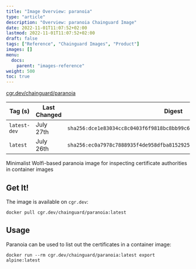 ```yaml
---
title: "Image Overview: paranoia"
type: "article"
description: "Overview: paranoia Chainguard Image"
date: 2022-11-01T11:07:52+02:00
lastmod: 2022-11-01T11:07:52+02:00
draft: false
tags: ["Reference", "Chainguard Images", "Product"]
images: []
menu:
  docs:
    parent: "images-reference"
weight: 500
toc: true
---
```


[cgr.dev/chainguard/paranoia](https://github.com/chainguard-images/images/tree/main/images/paranoia)

| Tag (s)       | Last Changed | Digest                                                                    |
|---------------|--------------|---------------------------------------------------------------------------|
|  `latest-dev` | July 27th    | `sha256:dce1e83034cc8c0403f6f9818bc8bb99c6f733404abce7cd2d503a8d2a683fc8` |
|  `latest`     | July 26th    | `sha256:ec0a7978c7888935f4de958dfba815292509c5fc80ebbbeda9a9b34f98eb427e` |



Minimalist Wolfi-based paranoia image for inspecting certificate authorities in container images

## Get It!

The image is available on `cgr.dev`:

```
docker pull cgr.dev/chainguard/paranoia:latest
```

## Usage

Paranoia can be used to list out the certificates in a container image:

```
docker run --rm cgr.dev/chainguard/paranoia:latest export alpine:latest
```

